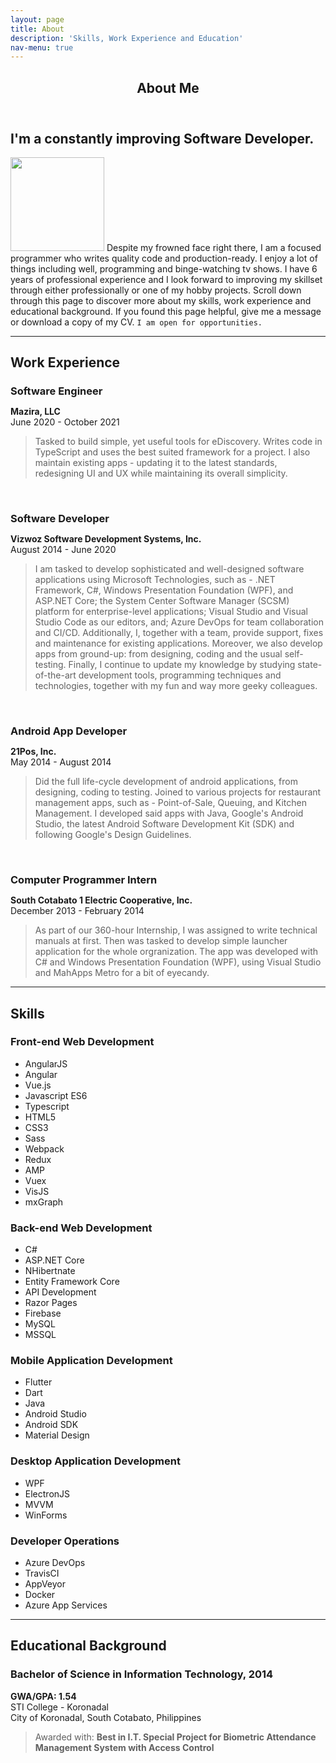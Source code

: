```yaml
---
layout: page
title: About
description: 'Skills, Work Experience and Education'
nav-menu: true
---
```


<!-- Main -->
<div id="main" class="alt">

<!-- One -->
<section id="one">
	<div class="inner">
		<header class="major">
			<h1>About Me</h1>
		</header>

<!-- Content -->
<h2 id="content">I'm a constantly improving Software Developer.</h2>
<p><span class="image left"><img style="width: 150px" src="{% link assets/images/portrait.jpg %}" alt="" /></span>
Despite my frowned face right there, I am a focused programmer who writes quality code and production-ready.
I enjoy a lot of things including well, programming and binge-watching tv shows. I have 6 years of professional
experience and I look forward to improving my skillset through either professionally or one of my hobby projects.
Scroll down through this page to discover more about my skills, work experience and educational background. If you found
this page helpful, give me a message or download a copy of my CV. <code>I am open for opportunities.</code></p>

<hr class="major" />

<h2>Work Experience</h2>

<h3 style="margin-bottom: 0;">Software Engineer</h3>
<p><b>Mazira, LLC</b> <br />
June 2020 - October 2021
</p>

<blockquote>Tasked to build simple, yet useful tools for eDiscovery. Writes code in TypeScript and uses the best suited framework for a project. I also maintain 
existing apps - updating it to the latest standards, redesigning UI and UX while maintaining its overall simplicity.
</blockquote>

<br />

<h3 style="margin-bottom: 0;">Software Developer</h3>
<p><b>Vizwoz Software Development Systems, Inc.</b> <br />
August 2014 - June 2020
</p>

<blockquote>I am tasked to develop sophisticated and well-designed software applications using Microsoft Technologies, such as - .NET Framework, C#, Windows Presentation Foundation (WPF), and ASP.NET Core; the System Center Software Manager (SCSM) platform for enterprise-level applications; Visual Studio and Visual Studio Code as our editors, and; Azure DevOps for team collaboration and CI/CD. Additionally, I, together with a team, provide support, fixes and maintenance for existing applications. Moreover, we also develop apps from ground-up: from designing, coding and the usual self-testing. Finally, I continue to update my knowledge by studying state-of-the-art development tools, programming techniques and technologies, together with my fun and way more geeky colleagues.
</blockquote>

<br />

<h3 style="margin-bottom: 0;">Android App Developer</h3>
<p><b>21Pos, Inc.</b> <br />
May 2014 - August 2014
</p>

<blockquote>Did the full life-cycle development of android applications, from designing, coding to testing. Joined to various projects for restaurant management apps, such as - Point-of-Sale, Queuing, and Kitchen Management. I developed said apps with Java, Google's Android Studio, the latest Android Software Development Kit (SDK) and following Google's Design Guidelines.</blockquote>

<br />

<h3 style="margin-bottom: 0;">Computer Programmer Intern</h3>
<p><b>South Cotabato 1 Electric Cooperative, Inc.</b> <br />
December 2013 - February 2014
</p>

<blockquote>As part of our 360-hour Internship, I was assigned to write technical manuals at first. Then was tasked to develop simple launcher application for the whole orgranization. The app was developed with C# and Windows Presentation Foundation (WPF), using Visual Studio and MahApps Metro for a bit of eyecandy.</blockquote>

<hr class="major" />

<h2>Skills</h2>

<h3>Front-end Web Development</h3>

<ul class="actions">
	<li><a class="button special">AngularJS</a></li>
	<li><a class="button special">Angular</a></li>
	<li><a class="button special">Vue.js</a></li>
	<li><a class="button special">Javascript ES6</a></li>
	<li><a class="button special">Typescript</a></li>
	<li><a class="button special">HTML5</a></li>
	<li><a class="button special">CSS3</a></li>
	<li><a class="button special">Sass</a></li>
	<li><a class="button special">Webpack</a></li>
	<li><a class="button special">Redux</a></li>
	<li><a class="button special">AMP</a></li>
	<li><a class="button special">Vuex</a></li>
	<li><a class="button special">VisJS</a></li>
	<li><a class="button special">mxGraph</a></li>
</ul>

<h3>Back-end Web Development</h3>

<ul class="actions">
	<li><a class="button special">C#</a></li>
	<li><a class="button special">ASP.NET Core</a></li>
	<li><a class="button special">NHibertnate</a></li>
	<li><a class="button special">Entity Framework Core</a></li>
	<li><a class="button special">API Development</a></li>
	<li><a class="button special">Razor Pages</a></li>
	<li><a class="button special">Firebase</a></li>
	<li><a class="button special">MySQL</a></li>
	<li><a class="button special">MSSQL</a></li>
</ul>

<h3>Mobile Application Development</h3>

<ul class="actions">
	<li><a class="button special">Flutter</a></li>
	<li><a class="button special">Dart</a></li>
	<li><a class="button special">Java</a></li>
	<li><a class="button special">Android Studio</a></li>
	<li><a class="button special">Android SDK</a></li>
	<li><a class="button special">Material Design</a></li>
</ul>

<h3>Desktop Application Development</h3>

<ul class="actions">
	<li><a class="button special">WPF</a></li>
	<li><a class="button special">ElectronJS</a></li>
	<li><a class="button special">MVVM</a></li>
	<li><a class="button special">WinForms</a></li>
</ul>

<h3>Developer Operations</h3>

<ul class="actions">
	<li><a class="button special">Azure DevOps</a></li>
	<li><a class="button special">TravisCI</a></li>
	<li><a class="button special">AppVeyor</a></li>
	<li><a class="button special">Docker</a></li>
	<li><a class="button special">Azure App Services</a></li>
</ul>

<hr class="major" />

<h2>Educational Background</h2>

<h3>Bachelor of Science in Information Technology, 2014</h3>
<p><b>GWA/GPA: 1.54</b><br/>
STI College - Koronadal<br/>
City of Koronadal, South Cotabato, Philippines
</p>
<blockquote>
Awarded with: <b>Best in I.T. Special Project for Biometric Attendance Management System with Access Control</b>
</blockquote>

</div>
</section>

</div>
